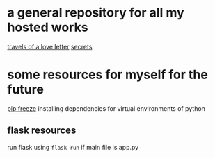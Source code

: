 # a general repository for all my hosted works

[travels of a love letter](http://samheckle.com/hosted/love-letter/travels_of_a_love_letter.html)
[secrets](http://samheckle.com/hosted/secrets/index.html)

# some resources for myself for the future

[pip freeze](https://pip.pypa.io/en/stable/cli/pip_freeze/)
installing dependencies for virtual environments of python 

## flask resources
run flask using `flask run` if main file is app.py